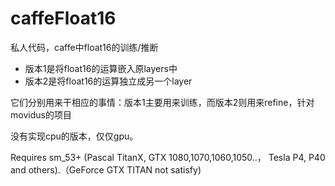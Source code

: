 # caffeFloat16
私人代码，caffe中float16的训练/推断

* 版本1是将float16的运算嵌入原layers中
* 版本2是将float16的运算独立成另一个layer

它们分别用来干相应的事情：版本1主要用来训练，而版本2则用来refine，针对movidus的项目

没有实现cpu的版本，仅仅gpu。

Requires sm_53+ (Pascal TitanX, GTX 1080,1070,1060,1050..， Tesla P4, P40 and others).（GeForce GTX TITAN not satisfy)
